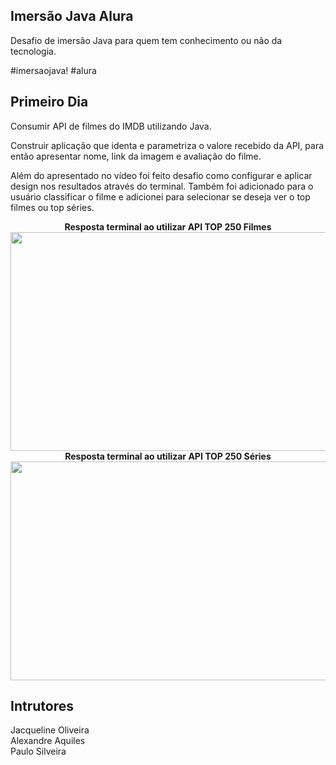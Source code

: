 ## Imersão Java Alura

Desafio de imersão Java para quem tem conhecimento ou não da tecnologia.

#imersaojava! #alura

## Primeiro Dia

Consumir API de filmes do IMDB utilizando Java.

Construir aplicação que identa e parametriza o valore recebido da API, para então apresentar nome, link da imagem e avaliação do filme.

Além do apresentado no vídeo foi feito desafio como configurar e aplicar design nos resultados através do terminal. Também foi adicionado para o usuário classificar o filme e adicionei para selecionar se deseja ver o top filmes ou top séries.

<p align="center"> 
<b>Resposta terminal ao utilizar API TOP 250 Filmes</b>
</br>
<img src="https://media.discordapp.net/attachments/998703958858137742/998704851649318962/unknown.png?width=766&height=418" width="650" height="350">
</br>
<b>Resposta terminal ao utilizar API TOP 250 Séries</b>
</br>
<img src="https://media.discordapp.net/attachments/998703958858137742/998704688927080509/unknown.png?width=724&height=418" width="650" height="350">
</p>

## Intrutores

Jacqueline Oliveira</br>
Alexandre Aquiles</br>
Paulo Silveira</br>
